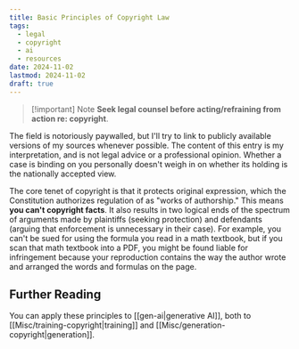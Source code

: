 ```yaml
---
title: Basic Principles of Copyright Law
tags:
  - legal
  - copyright
  - ai
  - resources
date: 2024-11-02
lastmod: 2024-11-02
draft: true
---
```

> [!important] Note
> **Seek legal counsel before acting/refraining from action re: copyright**. 

The field is notoriously paywalled, but I'll try to link to publicly available versions of my sources whenever possible. The content of this entry is my interpretation, and is not legal advice or a professional opinion. Whether a case is binding on you personally doesn't weigh in on whether its holding is the nationally accepted view.

The core tenet of copyright is that it protects original expression, which the Constitution authorizes regulation of as "works of authorship." This means **you can't copyright facts**. It also results in two logical ends of the spectrum of arguments made by plaintiffs (seeking protection) and defendants (arguing that enforcement is unnecessary in their case). For example, you can't be sued for using the formula you read in a math textbook, but if you scan that math textbook into a PDF, you might be found liable for infringement because your reproduction contains the way the author wrote and arranged the words and formulas on the page. 

## Further Reading
You can apply these principles to [[gen-ai|generative AI]], both to [[Misc/training-copyright|training]] and [[Misc/generation-copyright|generation]].